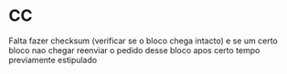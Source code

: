 # CC

Falta fazer checksum (verificar se o bloco chega intacto) e se um certo bloco nao chegar reenviar o pedido desse bloco apos certo tempo previamente estipulado
